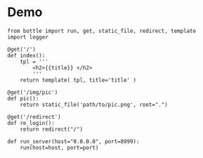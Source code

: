 # Demo

    from bottle import run, get, static_file, redirect, template
    import logger

    @get('/')
    def index():
        tpl = '''
            <h2>{{title}} </h2>
            '''
        return template( tpl, title='title' )

    @get('/img/pic')
    def pic():
        return static_file('path/to/pic.png', root=".")

    @get('/redirect')
    def re_login():
        return redirect("/")

    def run_server(host="0.0.0.0", port=8999):
        run(host=host, port=port)
